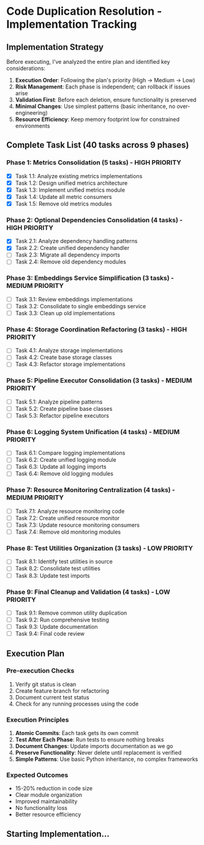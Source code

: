 # Code Duplication Resolution - Implementation Tracking

## Implementation Strategy

Before executing, I've analyzed the entire plan and identified key considerations:

1. **Execution Order**: Following the plan's priority (High → Medium → Low)
2. **Risk Management**: Each phase is independent; can rollback if issues arise
3. **Validation First**: Before each deletion, ensure functionality is preserved
4. **Minimal Changes**: Use simplest patterns (basic inheritance, no over-engineering)
5. **Resource Efficiency**: Keep memory footprint low for constrained environments

## Complete Task List (40 tasks across 9 phases)

### Phase 1: Metrics Consolidation (5 tasks) - HIGH PRIORITY
- [x] Task 1.1: Analyze existing metrics implementations
- [x] Task 1.2: Design unified metrics architecture
- [x] Task 1.3: Implement unified metrics module
- [x] Task 1.4: Update all metric consumers
- [x] Task 1.5: Remove old metrics modules

### Phase 2: Optional Dependencies Consolidation (4 tasks) - HIGH PRIORITY
- [x] Task 2.1: Analyze dependency handling patterns
- [x] Task 2.2: Create unified dependency handler
- [ ] Task 2.3: Migrate all dependency imports
- [ ] Task 2.4: Remove old dependency modules

### Phase 3: Embeddings Service Simplification (3 tasks) - MEDIUM PRIORITY
- [ ] Task 3.1: Review embeddings implementations
- [ ] Task 3.2: Consolidate to single embeddings service
- [ ] Task 3.3: Clean up old implementations

### Phase 4: Storage Coordination Refactoring (3 tasks) - HIGH PRIORITY
- [ ] Task 4.1: Analyze storage implementations
- [ ] Task 4.2: Create base storage classes
- [ ] Task 4.3: Refactor storage implementations

### Phase 5: Pipeline Executor Consolidation (3 tasks) - MEDIUM PRIORITY
- [ ] Task 5.1: Analyze pipeline patterns
- [ ] Task 5.2: Create pipeline base classes
- [ ] Task 5.3: Refactor pipeline executors

### Phase 6: Logging System Unification (4 tasks) - MEDIUM PRIORITY
- [ ] Task 6.1: Compare logging implementations
- [ ] Task 6.2: Create unified logging module
- [ ] Task 6.3: Update all logging imports
- [ ] Task 6.4: Remove old logging modules

### Phase 7: Resource Monitoring Centralization (4 tasks) - MEDIUM PRIORITY
- [ ] Task 7.1: Analyze resource monitoring code
- [ ] Task 7.2: Create unified resource monitor
- [ ] Task 7.3: Update resource monitoring consumers
- [ ] Task 7.4: Remove old monitoring modules

### Phase 8: Test Utilities Organization (3 tasks) - LOW PRIORITY
- [ ] Task 8.1: Identify test utilities in source
- [ ] Task 8.2: Consolidate test utilities
- [ ] Task 8.3: Update test imports

### Phase 9: Final Cleanup and Validation (4 tasks) - LOW PRIORITY
- [ ] Task 9.1: Remove common utility duplication
- [ ] Task 9.2: Run comprehensive testing
- [ ] Task 9.3: Update documentation
- [ ] Task 9.4: Final code review

## Execution Plan

### Pre-execution Checks
1. Verify git status is clean
2. Create feature branch for refactoring
3. Document current test status
4. Check for any running processes using the code

### Execution Principles
1. **Atomic Commits**: Each task gets its own commit
2. **Test After Each Phase**: Run tests to ensure nothing breaks
3. **Document Changes**: Update imports documentation as we go
4. **Preserve Functionality**: Never delete until replacement is verified
5. **Simple Patterns**: Use basic Python inheritance, no complex frameworks

### Expected Outcomes
- 15-20% reduction in code size
- Clear module organization
- Improved maintainability
- No functionality loss
- Better resource efficiency

## Starting Implementation...